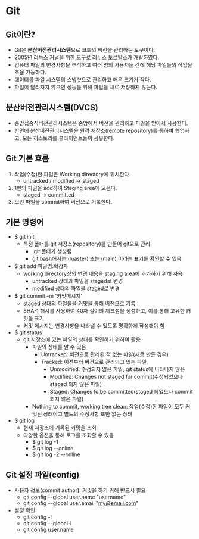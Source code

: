 # Git

## Git이란?
- Git은 **분산버전관리시스템**으로 코드의 버전을 관리하는 도구이다.
- 2005년 리눅스 커널을 위한 도구로 리누스 토르발스가 개발하였다.
- 컴퓨터 파일의 변경사항을 추적하고 여러 명의 사용자들 간에 해당 파일들의 작업을 조율 가능하다.
- 데이터를 파일 시스템의 스냅샷으로 관리하고 매우 크기가 작다.
- 파일이 달리지지 않으면 성능을 위해 파일을 새로 저장하지 않는다.

## 분산버전관리시스템(DVCS)
- 중앙집중식버전관리시스템은 중앙에서 버전을 관리하고 파일을 받아서 사용한다.
- 반면에 분산버전관리시스템은 원격 저장소(remote repository)를 통하여 협업하고, 모든 히스토리를 클라이언트들이 공유한다.

## Git 기본 흐름
1. 작업(수정)한 파일은 Working directory에 위치한다.
    - untracked / modified -> staged
2. 1번의 파일을 add하여 Staging area에 모은다.
    - staged -> committed
3. 모인 파일을 commit하여 버전으로 기록한다.

## 기본 명령어
- $ git init
  - 특정 폴더를 git 저장소(repository)를 만들어 git으로 관리
    - .git 폴더가 생성됨
    - git bash에서는 (master) 또는 (main) 이라는 표기를 확인할 수 있음
- $ git add 파일명.확장자
  - working directory상의 변경 내용을 staging area에 추가하기 위해 사용
    - untracked 상태의 파일을 staged로 변경
    - modified 상태의 파일을 staged로 변경
- $ git commit -m '커밋메시지'
  - staged 상태의 파일들을 커밋을 통해 버전으로 기록
  - SHA-1 해시를 사용하여 40자 길이의 체크섬을 생성하고, 이를 통해 고유한 커밋을 표기
  - 커밋 메시지는 변경사항을 나타낼 수 있도록 명확하게 작성해야 함
- $ git status
  - git 저장소에 있는 파일의 상태를 확인하기 위하여 활용
    - 파일의 상태를 알 수 있음
      - Untracked: 버전으로 관리된 적 없는 파일(새로 만든 경우)
      - Tracked: 이전부터 버전으로 관리되고 있는 파일
        - Unmodified: 수정되지 않은 파일, git status에 나타나지 않음
        - Modified: Changes not staged for commit(수정되었으나 staged 되지 않은 파일)
        - Staged: Changes to be committed(staged 되었으나 commit 되지 않은 파일)
    - Nothing to commit, working tree clean: 작업(수정)한 파일이 모두 커밋된 상태이고 별도의 수정사항 또한 없는 상태
- $ git log
  - 현재 저장소에 기록된 커밋을 조회
  - 다양한 옵션을 통해 로그를 조회할 수 있음
    - $ git log -1
    - $ git log --online
    - $ git log -2 --online

## Git 설정 파일(config)
- 사용자 정보(commit author): 커밋을 하기 위해 반드시 필요
  - git config --global user.name "username"
  - git config --global user.email "my@email.com"
- 설정 확인
  - git config -l
  - git config --global-l
  - git config user.name